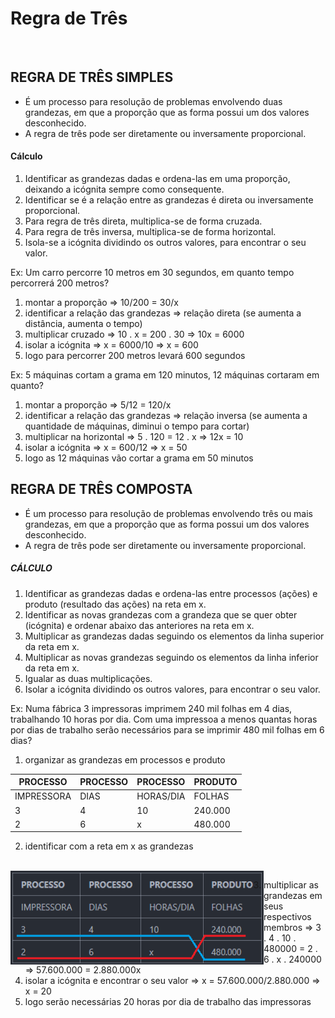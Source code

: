 # Regra de Três

<br>

## REGRA DE TRÊS SIMPLES
* É um processo para resolução de problemas envolvendo duas grandezas, em que a proporção que as forma possui um dos valores desconhecido.
* A regra de três pode ser diretamente ou inversamente proporcional.

#### Cálculo
1. Identificar as grandezas dadas e ordena-las em uma proporção, deixando a icógnita sempre como consequente.
2. Identificar se é a relação entre as grandezas é direta ou inversamente proporcional.
3. Para regra de três direta, multiplica-se de forma cruzada.
4. Para regra de três inversa, multiplica-se de forma horizontal.
5. Isola-se a icógnita dividindo os outros valores, para encontrar o seu valor.

Ex: Um carro percorre 10 metros em 30 segundos, em quanto tempo percorrerá 200 metros?  
1. montar a proporção => 10/200 = 30/x 
2. identificar a relação das grandezas => relação direta (se aumenta a distância, aumenta o tempo)
3. multiplicar cruzado => 10 . x = 200 . 30 => 10x = 6000
4. isolar a icógnita => x = 6000/10 => x = 600
5. logo para percorrer 200 metros levará 600 segundos

Ex: 5 máquinas cortam a grama em 120 minutos, 12 máquinas cortaram em quanto?  
1. montar a proporção => 5/12 = 120/x 
2. identificar a relação das grandezas => relação inversa (se aumenta a quantidade de máquinas, diminui o tempo para cortar)
3. multiplicar na horizontal => 5 . 120 = 12 . x => 12x = 10 
4. isolar a icógnita => x = 600/12 => x = 50
5. logo as 12 máquinas vão cortar a grama em 50 minutos

## REGRA DE TRÊS COMPOSTA
* É um processo para resolução de problemas envolvendo três ou mais grandezas, em que a proporção que as forma possui um dos valores desconhecido.
* A regra de três pode ser diretamente ou inversamente proporcional.

##### CÁLCULO
1. Identificar as grandezas dadas e ordena-las entre processos (ações) e produto (resultado das ações) na reta em x.
2. Identificar as novas grandezas com a grandeza que se quer obter (icógnita) e ordenar abaixo das anteriores na reta em x.
3. Multiplicar as grandezas dadas seguindo os elementos da linha superior da reta em x.
4. Multiplicar as novas grandezas seguindo os elementos da linha inferior da reta em x.
5. Igualar as duas multiplicações.
6. Isolar a icógnita dividindo os outros valores, para encontrar o seu valor.

Ex: Numa fábrica 3 impressoras imprimem 240 mil folhas em 4 dias, trabalhando 10 horas por dia. Com uma impressoa a menos quantas horas por dias de trabalho serão necessários para se imprimir 480 mil folhas em 6 dias?

1. organizar as grandezas em processos e produto

| PROCESSO   | PROCESSO  | PROCESSO  | PRODUTO |             
| ---------- | --------- |-----------| ------- |
| IMPRESSORA | DIAS      | HORAS/DIA | FOLHAS  |
| 3          | 4         | 10        | 240.000 |
| 2          | 6         | x         | 480.000 |

2. identificar com a reta em x as grandezas

<br>

<div style="display:inline_block">
    <img align="left" height="150" width="405" src="../../img/regra-de-tres-composta.png">
</div>

3. multiplicar as grandezas em seus respectivos membros => 3 . 4 . 10 . 480000 = 2 . 6 . x . 240000 => 57.600.000 = 2.880.000x
4. isolar a icógnita e encontrar o seu valor => x = 57.600.000/2.880.000 => x = 20
5. logo serão necessárias 20 horas por dia de trabalho das impressoras 